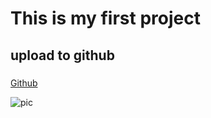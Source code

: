 # This is my first project

## upload to github

### 

[Github](https://github.com/)

![pic](http://img.blog.csdn.net/20160509142100991)